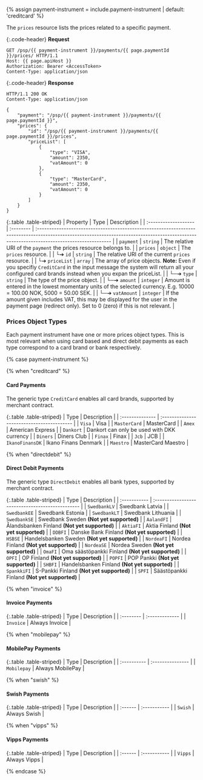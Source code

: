 {% assign payment-instrument = include.payment-instrument | default: 'creditcard' %}

The `prices` resource lists the prices related to a specific payment.

{:.code-header}
**Request**

```http
GET /psp/{{ payment-instrument }}/payments/{{ page.paymentId }}/prices/ HTTP/1.1
Host: {{ page.apiHost }}
Authorization: Bearer <AccessToken>
Content-Type: application/json
```

{:.code-header}
**Response**

```http
HTTP/1.1 200 OK
Content-Type: application/json

{
    "payment": "/psp/{{ payment-instrument }}/payments/{{ page.paymentId }}",
    "prices": {
        "id": "/psp/{{ payment-instrument }}/payments/{{ page.paymentId }}/prices",
        "priceList": [
            {
                "type": "VISA",
                "amount": 2350,
                "vatAmount": 0
            },
            {
                "type": "MasterCard",
                "amount": 2350,
                "vatAmount": 0
            }
        ]
    }
}
```

{:.table .table-striped}
| Property             | Type      | Description                                                                                                                                                                                 |
| :------------------- | :-------- | :------------------------------------------------------------------------------------------------------------------------------------------------------------------------------------------ |
| `payment`            | `string`  | The relative URI of the  `payment`  the prices resource belongs to.                                                                                                                         |
| `prices`             | `object`  | The `prices`  resource.                                                                                                                                                                     |
| └➔&nbsp;`id`         | `string`  | The relative URI of the current  `prices`  resource.                                                                                                                                        |
| └➔&nbsp;`priceList`  | `array`   | The array of price objects. **Note:** Even if you specifiy  `CreditCard`  in the input message the system will return all your configured card brands instead when you expan the priceList. |
| └─➔&nbsp;`type`      | `string`  | The type of the price object.                                                                                                                                                               |
| └─➔&nbsp;`amount`    | `integer` | Amount is entered in the lowest momentary units of the selected currency. E.g. 10000 = 100.00 NOK, 5000 = 50.00 SEK.                                                                        |
| └─➔&nbsp;`vatAmount` | `integer` | If the amount given includes VAT, this may be displayed for the user in the payment page (redirect only). Set to 0 (zero) if this is not relevant.                                          |

### Prices Object Types

Each payment instrument have one or more prices object types. This is most
relevant when using card based and direct debit payments as each type correspond
to a card brand or bank respectively.

{% case payment-instrument %}

{% when "creditcard" %}

#### Card Payments

The generic type `CreditCard` enables all card brands, supported by merchant
contract.

{:.table .table-striped}
| Type            | Description                                |
| :-------------- | :----------------------------------------- |
| `Visa`          | Visa                                       |
| `MasterCard`    | MasterCard                                 |
| `Amex`          | American Express                           |
| `Dankort`       | Dankort can only be used with DKK currency |
| `Diners`        | Diners Club                                |
| `Finax`         | Finax                                      |
| `Jcb`           | JCB                                        |
| `IkanoFinansDK` | Ikano Finans Denmark                       |
| `Maestro`       | MasterCard Maestro                         |

{% when "directdebit" %}

#### Direct Debit Payments

The generic type `DirectDebit` enables all bank types, supported by merchant
contract.

{:.table .table-striped}
| Type         | Description                                      |
| :----------- | :----------------------------------------------- |
| `SwedbankLV` | Swedbank Latvia                                  |
| `SwedbankEE` | Swedbank Estonia                                 |
| `SwedbankLT` | Swedbank Lithuania                               |
| `SwedbankSE` | Swedbank Sweden **(Not yet supported)**          |
| `AalandFI`   | Ålandsbanken Finland **(Not yet supported)**     |
| `AktiaFI`    | Aktia Finland **(Not yet supported)**            |
| `DDBFI`      | Danske Bank Finland **(Not yet supported)**      |
| `HSBSE`      | Handelsbanken Sweden **(Not yet supported)**     |
| `NordeaFI`   | Nordea Finland **(Not yet supported)**           |
| `NordeaSE`   | Nordea Sweden **(Not yet supported)**            |
| `OmaFI`      | Oma säästöpankki Finland **(Not yet supported)** |
| `OPFI`       | OP Finland **(Not yet supported)**               |
| `POPFI`      | POP Pankki **(Not yet supported)**               |
| `SHBFI`      | Handelsbanken Finland **(Not yet supported)**    |
| `SpankkiFI`  | S-Pankki Finland **(Not yet supported)**         |
| `SPFI`       | Säästöpankki Finland **(Not yet supported)**     |

{% when "invoice" %}

#### Invoice Payments

{:.table .table-striped}
| Type      | Description    |
| :-------- | :------------- |
| `Invoice` | Always Invoice |

{% when "mobilepay" %}

#### MobilePay Payments

{:.table .table-striped}
| Type        | Description      |
| :---------- | :--------------- |
| `Mobilepay` | Always MobilePay |

{% when "swish" %}

#### Swish Payments

{:.table .table-striped}
| Type    | Description  |
| :------ | :----------- |
| `Swish` | Always Swish |

{% when "vipps" %}

#### Vipps Payments

{:.table .table-striped}
| Type    | Description  |
| :------ | :----------- |
| `Vipps` | Always Vipps |

{% endcase %}
